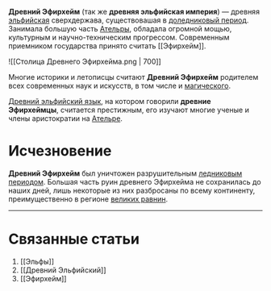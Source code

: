 **Древний Эфирхейм** (так же **древняя эльфийская империя**) — древняя [эльфийская](Эльфы) сверхдержава, существовашая в [доледниковый период](История%20Ательры#Доледниковый%20период). Занимала большую часть [Ательры](Ательра), обладала огромной мощью, культурным и научно-техническим прогрессом. Современным приемником государства принято считать [[Эфирхейм]].

![[Столица Древнего Эфирхейма.png | 700]]

Многие историки и летописцы считают **Древний Эфирхейм** родителем всех современных наук и искусств, в том числе и [магического](Магия). 

[Древний эльфийский язык](Древний%20Эльфийский), на котором говорили **древние Эфирхеймцы**, считается престижным, его изучают многие ученые и члены аристократии на [Ательре](Ательра).
# Исчезновение
**Древний Эфирхейм** был уничтожен разрушительным [ледниковым периодом](История%20Ательры#Ледниковый%20период). Большая часть руин древнего Эфирхейма не сохранилась до наших дней, лишь некоторые из них разбросаны по всему континенту, преимущественно в регионе [великих равнин](Ательра##Великие%20равнины).

---
# Связанные статьи
1. [[Эльфы]]
2. [[Древний Эльфийский]]
3. [[Эфирхейм]]